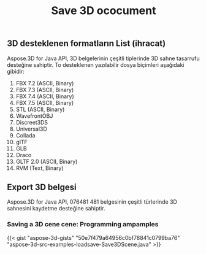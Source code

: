 ﻿---
title: Save 3D ococument
type: docs
weight: 40
url: /tr/java/save-3d-document/
description: Aspose.3D for Java API, 3D belgelerinin çeşitli tiplerinde 3D sahne tasarrufu desteğine sahiptir.
---
## **3D desteklenen formatların List (ihracat)**
Aspose.3D for Java API, 3D belgelerinin çeşitli tiplerinde 3D sahne tasarrufu desteğine sahiptir. To desteklenen yazılabilir dosya biçimleri aşağıdaki gibidir:

1. FBX 7.2 (ASCII, Binary)
1. FBX 7.3 (ASCII, Binary)
1. FBX 7.4 (ASCII, Binary)
1. FBX 7.5 (ASCII, Binary)
1. STL (ASCII, Binary)
1. WavefrontOBJ
1. Discreet3DS
1. Universal3D
1. Collada
1. glTF
1. GLB
1. Draco
1. GLTF 2.0 (ASCII, Binary)
1. RVM (Text, Binary)
## **Export 3D belgesi**
Aspose.3D for Java API, 076481 481 belgesinin çeşitli türlerinde 3D sahnesini kaydetme desteğine sahiptir.
### **Saving a 3D cene cene: Programming ampamples**
{{< gist "aspose-3d-gists" "50e7f479a64956c0bf78841c0799ba76" "aspose-3d-src-examples-loadsave-Save3DScene.java" >}}
